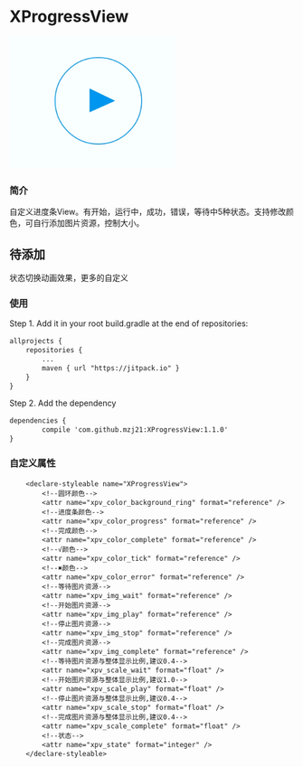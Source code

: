 # XProgressView
![Demo](https://github.com/mzj21/xprogressview/blob/master/screenshots/sample1.gif?raw=true)

### 简介
自定义进度条View。有开始，运行中，成功，错误，等待中5种状态。支持修改颜色，可自行添加图片资源，控制大小。

## 待添加
状态切换动画效果，更多的自定义

### 使用
Step 1. Add it in your root build.gradle at the end of repositories:
```
allprojects {
	repositories {
		...
		maven { url "https://jitpack.io" }
	}
}
```

Step 2. Add the dependency
```
dependencies {
	    compile 'com.github.mzj21:XProgressView:1.1.0'
}
```

### 自定义属性
```
    <declare-styleable name="XProgressView">
        <!--圆环颜色-->
        <attr name="xpv_color_background_ring" format="reference" />
        <!--进度条颜色-->
        <attr name="xpv_color_progress" format="reference" />
        <!--完成颜色-->
        <attr name="xpv_color_complete" format="reference" />
        <!--√颜色-->
        <attr name="xpv_color_tick" format="reference" />
        <!--✖颜色-->
        <attr name="xpv_color_error" format="reference" />
        <!--等待图片资源-->
        <attr name="xpv_img_wait" format="reference" />
        <!--开始图片资源-->
        <attr name="xpv_img_play" format="reference" />
        <!--停止图片资源-->
        <attr name="xpv_img_stop" format="reference" />
        <!--完成图片资源-->
        <attr name="xpv_img_complete" format="reference" />
        <!--等待图片资源与整体显示比例,建议0.4-->
        <attr name="xpv_scale_wait" format="float" />
        <!--开始图片资源与整体显示比例,建议1.0-->
        <attr name="xpv_scale_play" format="float" />
        <!--停止图片资源与整体显示比例,建议0.4-->
        <attr name="xpv_scale_stop" format="float" />
        <!--完成图片资源与整体显示比例,建议0.4-->
        <attr name="xpv_scale_complete" format="float" />
		<!--状态-->
        <attr name="xpv_state" format="integer" />
    </declare-styleable>
```